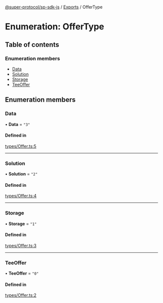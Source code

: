 [@super-protocol/sp-sdk-js](../README.md) / [Exports](../modules.md) / OfferType

# Enumeration: OfferType

## Table of contents

### Enumeration members

- [Data](OfferType.md#data)
- [Solution](OfferType.md#solution)
- [Storage](OfferType.md#storage)
- [TeeOffer](OfferType.md#teeoffer)

## Enumeration members

### Data

• **Data** = `"3"`

#### Defined in

[types/Offer.ts:5](https://github.com/Super-Protocol/sp-sdk-js/blob/d074eb7/src/types/Offer.ts#L5)

___

### Solution

• **Solution** = `"2"`

#### Defined in

[types/Offer.ts:4](https://github.com/Super-Protocol/sp-sdk-js/blob/d074eb7/src/types/Offer.ts#L4)

___

### Storage

• **Storage** = `"1"`

#### Defined in

[types/Offer.ts:3](https://github.com/Super-Protocol/sp-sdk-js/blob/d074eb7/src/types/Offer.ts#L3)

___

### TeeOffer

• **TeeOffer** = `"0"`

#### Defined in

[types/Offer.ts:2](https://github.com/Super-Protocol/sp-sdk-js/blob/d074eb7/src/types/Offer.ts#L2)
